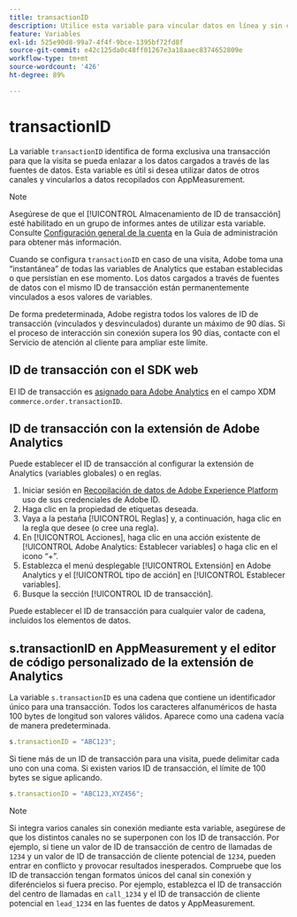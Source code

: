 ```yaml
---
title: transactionID
description: Utilice esta variable para vincular datos en línea y sin conexión.
feature: Variables
exl-id: 525e90d8-99a7-4f4f-9bce-1395bf72fd8f
source-git-commit: e42c125da0c48ff01267e3a18aaec8374652809e
workflow-type: tm+mt
source-wordcount: '426'
ht-degree: 89%

---
```


# transactionID

La variable `transactionID` identifica de forma exclusiva una transacción para que la visita se pueda enlazar a los datos cargados a través de las fuentes de datos. Esta variable es útil si desea utilizar datos de otros canales y vincularlos a datos recopilados con AppMeasurement.

>[!NOTE]
>
>Asegúrese de que el [!UICONTROL Almacenamiento de ID de transacción] esté habilitado en un grupo de informes antes de utilizar esta variable. Consulte [Configuración general de la cuenta](/help/admin/admin/general-acct-settings-admin.md) en la Guía de administración para obtener más información.

Cuando se configura `transactionID` en caso de una visita, Adobe toma una “instantánea” de todas las variables de Analytics que estaban establecidas o que persistían en ese momento. Los datos cargados a través de fuentes de datos con el mismo ID de transacción están permanentemente vinculados a esos valores de variables.

De forma predeterminada, Adobe registra todos los valores de ID de transacción (vinculados y desvinculados) durante un máximo de 90 días. Si el proceso de interacción sin conexión supera los 90 días, contacte con el Servicio de atención al cliente para ampliar este límite.

## ID de transacción con el SDK web

El ID de transacción es [asignado para Adobe Analytics](https://experienceleague.adobe.com/docs/analytics/implementation/aep-edge/variable-mapping.html?lang=es) en el campo XDM `commerce.order.transactionID`.

## ID de transacción con la extensión de Adobe Analytics

Puede establecer el ID de transacción al configurar la extensión de Analytics (variables globales) o en reglas.

1. Iniciar sesión en [Recopilación de datos de Adobe Experience Platform](https://experience.adobe.com/data-collection) uso de sus credenciales de Adobe ID.
2. Haga clic en la propiedad de etiquetas deseada.
3. Vaya a la pestaña [!UICONTROL Reglas] y, a continuación, haga clic en la regla que desee (o cree una regla).
4. En [!UICONTROL Acciones], haga clic en una acción existente de [!UICONTROL Adobe Analytics: Establecer variables] o haga clic en el icono “+”.
5. Establezca el menú desplegable [!UICONTROL Extensión] en Adobe Analytics y el [!UICONTROL tipo de acción] en [!UICONTROL Establecer variables].
6. Busque la sección [!UICONTROL ID de transacción].

Puede establecer el ID de transacción para cualquier valor de cadena, incluidos los elementos de datos.

## s.transactionID en AppMeasurement y el editor de código personalizado de la extensión de Analytics

La variable `s.transactionID` es una cadena que contiene un identificador único para una transacción. Todos los caracteres alfanuméricos de hasta 100 bytes de longitud son valores válidos. Aparece como una cadena vacía de manera predeterminada.

```js
s.transactionID = "ABC123";
```

Si tiene más de un ID de transacción para una visita, puede delimitar cada uno con una coma. Si existen varios ID de transacción, el límite de 100 bytes se sigue aplicando.

```js
s.transactionID = "ABC123,XYZ456";
```

>[!NOTE]
>
>Si integra varios canales sin conexión mediante esta variable, asegúrese de que los distintos canales no se superponen con los ID de transacción. Por ejemplo, si tiene un valor de ID de transacción de centro de llamadas de `1234` y un valor de ID de transacción de cliente potencial de `1234`, pueden entrar en conflicto y provocar resultados inesperados. Compruebe que los ID de transacción tengan formatos únicos del canal sin conexión y diferéncielos si fuera preciso. Por ejemplo, establezca el ID de transacción del centro de llamadas en `call_1234` y el ID de transacción de cliente potencial en `lead_1234` en las fuentes de datos y AppMeasurement.
